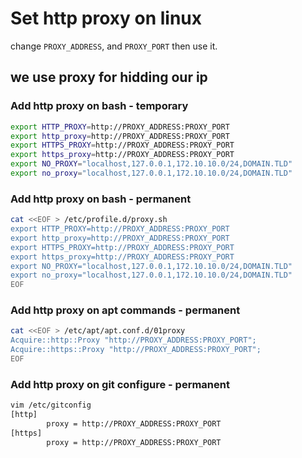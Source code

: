 # Set http proxy on linux

change `PROXY_ADDRESS`, and `PROXY_PORT` then use it.
## we use proxy for hidding our ip 

### Add http proxy on bash - temporary
```bash
export HTTP_PROXY=http://PROXY_ADDRESS:PROXY_PORT
export http_proxy=http://PROXY_ADDRESS:PROXY_PORT
export HTTPS_PROXY=http://PROXY_ADDRESS:PROXY_PORT
export https_proxy=http://PROXY_ADDRESS:PROXY_PORT
export NO_PROXY="localhost,127.0.0.1,172.10.10.0/24,DOMAIN.TLD"
export no_proxy="localhost,127.0.0.1,172.10.10.0/24,DOMAIN.TLD"
```

### Add http proxy on bash - permanent

```bash
cat <<EOF > /etc/profile.d/proxy.sh
export HTTP_PROXY=http://PROXY_ADDRESS:PROXY_PORT
export http_proxy=http://PROXY_ADDRESS:PROXY_PORT
export HTTPS_PROXY=http://PROXY_ADDRESS:PROXY_PORT
export https_proxy=http://PROXY_ADDRESS:PROXY_PORT
export NO_PROXY="localhost,127.0.0.1,172.10.10.0/24,DOMAIN.TLD"
export no_proxy="localhost,127.0.0.1,172.10.10.0/24,DOMAIN.TLD"
EOF
```

### Add http proxy on apt commands - permanent

```bash
cat <<EOF > /etc/apt/apt.conf.d/01proxy
Acquire::http::Proxy "http://PROXY_ADDRESS:PROXY_PORT";
Acquire::https::Proxy "http://PROXY_ADDRESS:PROXY_PORT";
EOF
```

### Add http proxy on git configure - permanent

```bash
vim /etc/gitconfig
[http]
        proxy = http://PROXY_ADDRESS:PROXY_PORT
[https]
        proxy = http://PROXY_ADDRESS:PROXY_PORT
```
